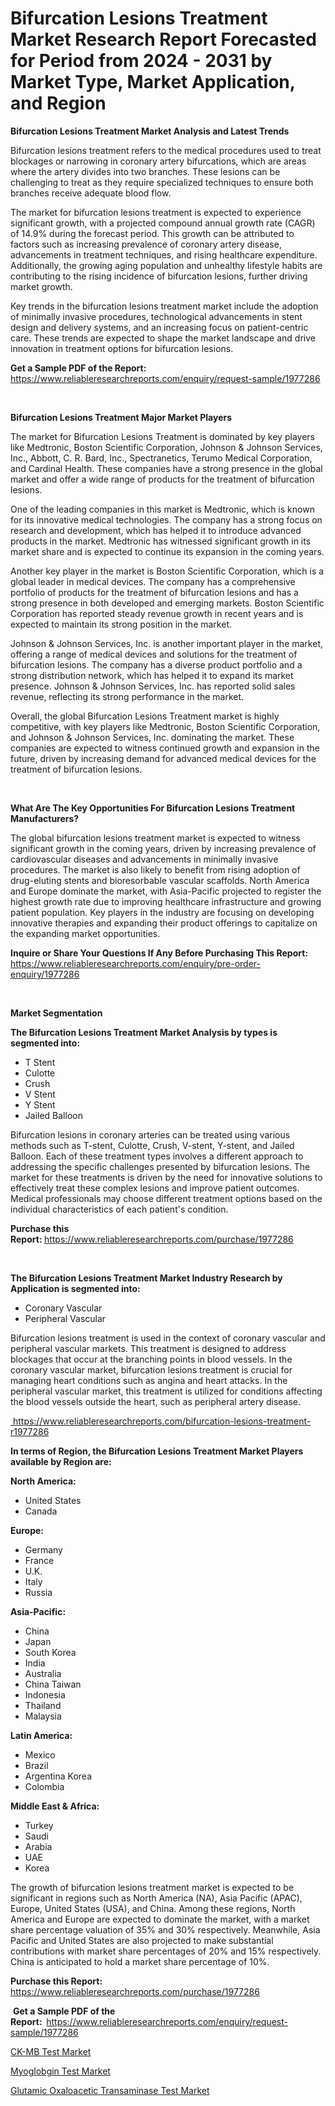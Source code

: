 <p><h1>Bifurcation Lesions Treatment Market Research Report Forecasted for Period from 2024 -  2031 by Market Type, Market Application, and Region</h1></p><p><strong>Bifurcation Lesions Treatment Market Analysis and Latest Trends</strong></p>
<p><p>Bifurcation lesions treatment refers to the medical procedures used to treat blockages or narrowing in coronary artery bifurcations, which are areas where the artery divides into two branches. These lesions can be challenging to treat as they require specialized techniques to ensure both branches receive adequate blood flow.</p><p>The market for bifurcation lesions treatment is expected to experience significant growth, with a projected compound annual growth rate (CAGR) of 14.9% during the forecast period. This growth can be attributed to factors such as increasing prevalence of coronary artery disease, advancements in treatment techniques, and rising healthcare expenditure. Additionally, the growing aging population and unhealthy lifestyle habits are contributing to the rising incidence of bifurcation lesions, further driving market growth.</p><p>Key trends in the bifurcation lesions treatment market include the adoption of minimally invasive procedures, technological advancements in stent design and delivery systems, and an increasing focus on patient-centric care. These trends are expected to shape the market landscape and drive innovation in treatment options for bifurcation lesions.</p></p>
<p><strong>Get a Sample PDF of the Report:&nbsp;</strong> <a href="https://www.reliableresearchreports.com/enquiry/request-sample/1977286">https://www.reliableresearchreports.com/enquiry/request-sample/1977286</a></p>
<p>&nbsp;</p>
<p><strong>Bifurcation Lesions Treatment Major Market Players</strong></p>
<p><p>The market for Bifurcation Lesions Treatment is dominated by key players like Medtronic, Boston Scientific Corporation, Johnson & Johnson Services, Inc., Abbott, C. R. Bard, Inc., Spectranetics, Terumo Medical Corporation, and Cardinal Health. These companies have a strong presence in the global market and offer a wide range of products for the treatment of bifurcation lesions.</p><p>One of the leading companies in this market is Medtronic, which is known for its innovative medical technologies. The company has a strong focus on research and development, which has helped it to introduce advanced products in the market. Medtronic has witnessed significant growth in its market share and is expected to continue its expansion in the coming years.</p><p>Another key player in the market is Boston Scientific Corporation, which is a global leader in medical devices. The company has a comprehensive portfolio of products for the treatment of bifurcation lesions and has a strong presence in both developed and emerging markets. Boston Scientific Corporation has reported steady revenue growth in recent years and is expected to maintain its strong position in the market.</p><p>Johnson & Johnson Services, Inc. is another important player in the market, offering a range of medical devices and solutions for the treatment of bifurcation lesions. The company has a diverse product portfolio and a strong distribution network, which has helped it to expand its market presence. Johnson & Johnson Services, Inc. has reported solid sales revenue, reflecting its strong performance in the market.</p><p>Overall, the global Bifurcation Lesions Treatment market is highly competitive, with key players like Medtronic, Boston Scientific Corporation, and Johnson & Johnson Services, Inc. dominating the market. These companies are expected to witness continued growth and expansion in the future, driven by increasing demand for advanced medical devices for the treatment of bifurcation lesions.</p></p>
<p>&nbsp;</p>
<p><strong>What Are The Key Opportunities For Bifurcation Lesions Treatment Manufacturers?</strong></p>
<p><p>The global bifurcation lesions treatment market is expected to witness significant growth in the coming years, driven by increasing prevalence of cardiovascular diseases and advancements in minimally invasive procedures. The market is also likely to benefit from rising adoption of drug-eluting stents and bioresorbable vascular scaffolds. North America and Europe dominate the market, with Asia-Pacific projected to register the highest growth rate due to improving healthcare infrastructure and growing patient population. Key players in the industry are focusing on developing innovative therapies and expanding their product offerings to capitalize on the expanding market opportunities.</p></p>
<p><strong>Inquire or Share Your Questions If Any Before Purchasing This Report:</strong> <a href="https://www.reliableresearchreports.com/enquiry/pre-order-enquiry/1977286">https://www.reliableresearchreports.com/enquiry/pre-order-enquiry/1977286</a></p>
<p>&nbsp;</p>
<p><strong>Market Segmentation</strong></p>
<p><strong>The Bifurcation Lesions Treatment Market Analysis by types is segmented into:</strong></p>
<p><ul><li>T Stent</li><li>Culotte</li><li>Crush</li><li>V Stent</li><li>Y Stent</li><li>Jailed Balloon</li></ul></p>
<p><p>Bifurcation lesions in coronary arteries can be treated using various methods such as T-stent, Culotte, Crush, V-stent, Y-stent, and Jailed Balloon. Each of these treatment types involves a different approach to addressing the specific challenges presented by bifurcation lesions. The market for these treatments is driven by the need for innovative solutions to effectively treat these complex lesions and improve patient outcomes. Medical professionals may choose different treatment options based on the individual characteristics of each patient's condition.</p></p>
<p><strong>Purchase this Report:&nbsp;</strong><a href="https://www.reliableresearchreports.com/purchase/1977286">https://www.reliableresearchreports.com/purchase/1977286</a></p>
<p>&nbsp;</p>
<p><strong>The Bifurcation Lesions Treatment Market Industry Research by Application is segmented into:</strong></p>
<p><ul><li>Coronary Vascular</li><li>Peripheral Vascular</li></ul></p>
<p><p>Bifurcation lesions treatment is used in the context of coronary vascular and peripheral vascular markets. This treatment is designed to address blockages that occur at the branching points in blood vessels. In the coronary vascular market, bifurcation lesions treatment is crucial for managing heart conditions such as angina and heart attacks. In the peripheral vascular market, this treatment is utilized for conditions affecting the blood vessels outside the heart, such as peripheral artery disease.</p></p>
<p><a href="https://www.reliableresearchreports.com/bifurcation-lesions-treatment-r1977286">&nbsp;https://www.reliableresearchreports.com/bifurcation-lesions-treatment-r1977286</a></p>
<p><strong>In terms of Region, the Bifurcation Lesions Treatment Market Players available by Region are:</strong></p>
<p>
    <p> <strong> North America: </strong>
        <ul>
            <li>United States</li>
            <li>Canada</li>
        </ul>
        </p> 
    <p> <strong> Europe: </strong>
        <ul>
            <li>Germany</li>
            <li>France</li>
            <li>U.K.</li>
            <li>Italy</li>
            <li>Russia</li>
        </ul>
        </p> 
    <p> <strong> Asia-Pacific: </strong>
        <ul>
            <li>China</li>
            <li>Japan</li>
            <li>South Korea</li>
            <li>India</li>
            <li>Australia</li>
            <li>China Taiwan</li>
            <li>Indonesia</li>
            <li>Thailand</li>
            <li>Malaysia</li>
        </ul>
        </p> 
    <p> <strong> Latin America: </strong>
        <ul>
            <li>Mexico</li>
            <li>Brazil</li>
            <li>Argentina Korea</li>
            <li>Colombia</li>
        </ul>
        </p> 
    <p> <strong> Middle East & Africa: </strong>
        <ul>
            <li>Turkey</li>
            <li>Saudi</li>
            <li>Arabia</li>
            <li>UAE</li>
            <li>Korea</li>
        </ul>
    </p>
    </p>
<p><p>The growth of bifurcation lesions treatment market is expected to be significant in regions such as North America (NA), Asia Pacific (APAC), Europe, United States (USA), and China. Among these regions, North America and Europe are expected to dominate the market, with a market share percentage valuation of 35% and 30% respectively. Meanwhile, Asia Pacific and United States are also projected to make substantial contributions with market share percentages of 20% and 15% respectively. China is anticipated to hold a market share percentage of 10%.</p></p>
<p><strong>Purchase this Report: </strong><a href="https://www.reliableresearchreports.com/purchase/1977286">https://www.reliableresearchreports.com/purchase/1977286</a></p>
<p>&nbsp;<strong>Get a Sample PDF of the Report:&nbsp;&nbsp;</strong><a href="https://www.reliableresearchreports.com/enquiry/request-sample/1977286">https://www.reliableresearchreports.com/enquiry/request-sample/1977286</a></p>
<p><strong></strong></p>
<p><p><a href="https://github.com/maesanjaya8/Market-Research-Report-List-1/blob/main/ck-mb-test-market.md">CK-MB Test Market</a></p><p><a href="https://github.com/kaiserrayhan25/Market-Research-Report-List-1/blob/main/myoglobgin-test-market.md">Myoglobgin Test Market</a></p><p><a href="https://github.com/sowravmitra0/Market-Research-Report-List-1/blob/main/glutamic-oxaloacetic-transaminase-test-market.md">Glutamic Oxaloacetic Transaminase Test Market</a></p></p>